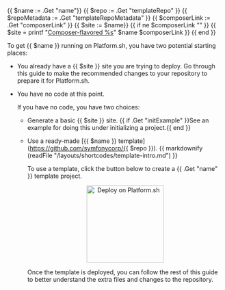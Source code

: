 {{ $name := .Get "name"}}
{{ $repo := .Get "templateRepo" }}
{{ $repoMetadata := .Get "templateRepoMetadata" }}
{{ $composerLink := .Get "composerLink" }}
{{ $site := $name}}
{{ if ne $composerLink "" }}
  {{ $site = printf "[Composer-flavored %s](%s)" $name $composerLink }}
{{ end }}

To get {{ $name }} running on Platform.sh, you have two potential starting places:

-   You already have a {{ $site }} site you are trying to deploy.
    Go through this guide to make the recommended changes to your repository to prepare it for Platform.sh.

-   You have no code at this point.

    If you have no code, you have two choices:

    -   Generate a basic {{ $site }} site.
        {{ if .Get "initExample" }}See an example for doing this under initializing a project.{{ end }}

    -   Use a ready-made [{{ $name }} template](https://github.com/symfonycorp/{{ $repo }}).
        {{ markdownify (readFile "/layouts/shortcodes/template-intro.md") }}

        To use a template, click the button below to create a {{ .Get "name" }} template project.

        <p align="center">
          <a href='https://console.platform.sh/org/create-project?template=https://raw.githubusercontent.com/symfonycorp/{{ $repoMetadata }}/main/{{ .Get "template" }}.yaml&_utm_campaign=cta_deploy_marketplace_template&utm_source=public_documentation&_utm_medium=organic'>
            <img src="https://platform.sh/images/deploy/lg-blue.svg" alt="Deploy on Platform.sh" width="180px" />
          </a>
        </p>

        Once the template is deployed, you can follow the rest of this guide
        to better understand the extra files and changes to the repository.
